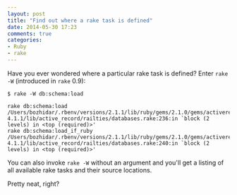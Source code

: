 ```yaml
---
layout: post
title: "Find out where a rake task is defined"
date: 2014-05-30 17:23
comments: true
categories:
- Ruby
- rake
---
```


Have you ever wondered where a particular rake task is defined? Enter `rake -W` (introduced in `rake` 0.9):

```
$ rake -W db:schema:load

rake db:schema:load                 /Users/bozhidar/.rbenv/versions/2.1.1/lib/ruby/gems/2.1.0/gems/activerecord-4.1.1/lib/active_record/railties/databases.rake:236:in `block (2 levels) in <top (required)>'
rake db:schema:load_if_ruby         /Users/bozhidar/.rbenv/versions/2.1.1/lib/ruby/gems/2.1.0/gems/activerecord-4.1.1/lib/active_record/railties/databases.rake:240:in `block (2 levels) in <top (required)>'
```

You can also invoke `rake -W` without an argument and you'll get a listing of all available rake tasks and their source locations.

Pretty neat, right?
